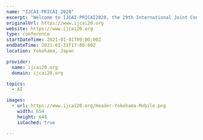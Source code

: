 ```yaml
---
name: "IJCAI-PRICAI 2020"
excerpt: "Welcome to IJCAI-PRICAI2020, the 29th International Joint Conference on Artificial Intelligence and the 17th Pacific Rim International Conference on Artificial Intelligence. Yokohama is the second largest city in Japan, located 30 minutes from Tokyo by train."
originalUrl: https://www.ijcai20.org
website: https://www.ijcai20.org
type: conference
startDateTime: 2021-01-01T09:00:00Z
endDateTime: 2021-01-31T17:00:00Z
location: Yokohama, Japan

provider:
  name: ijcai20.org
  domain: ijcai20.org

topics:
  - AI

images:
  - url: https://www.ijcai20.org/Header-Yokohama-Mobile.png
    width: 654
    height: 648
    isCached: true

---
```


